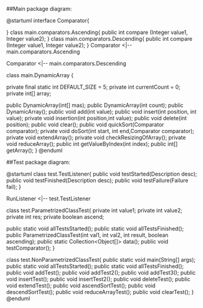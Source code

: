 ##Main package diagram:

@startuml
interface Comparator{

}
class main.comparators.Ascending{
public int compare (Integer value1, Integer value2);
}
class main.comparators.Descending{
public int compare (Integer value1, Integer value2);
}
Comparator <|-- main.comparators.Ascending

Comparator <|-- main.comparators.Descending

class main.DynamicArray {

private final static int DEFAULT_SIZE = 5;
private int currentCount = 0;
private int[] array;

public DynamicArray(int[] mas);
public DynamicArray(int count);
public DynamicArray();
public void add(int value);
public void insert(int position, int value);
private void insertion(int position,int value);
public void delete(int position);
public void clear();
public void quickSort(Comparator<Integer> comparator);
private void doSort(int start, int end,Comparator<Integer> comparator);
private void extendArray();
private void checkResizingOfArray();
private void reduceArray();
public int getValueByIndex(int index);
public int[] getArray();
}
@enduml


##Test package diagram:

@startuml
class test.TestListener{
public void testStarted(Description desc);
public void testFinished(Description desc);
public void testFailure(Failure fail);
}

RunListener <|-- test.TestListener

class test.ParametrizedClassTest{
private int value1;
private int value2;
private int res;
private boolean ascend;

public static void allTestsStarted();
public static void allTestsFinished();
public ParametrizedClassTest(int val1, int val2, int result, boolean ascending);
public static Collection<Object[]> data();
public void testComparator();
}


class test.NonParametrizedClassTest{
public static void main(String[] args);
public static void allTestsStarted();
public static void allTestsFinished();
public void addTest();
public void addTest2();
public void addTest3();
public void insertTest();
public void insertTest2();
public void deleteTest();
public void extendTest();
public void ascendSortTest();
public void descendSortTest();
public void reduceArrayTest();
public void clearTest();
}
@enduml



